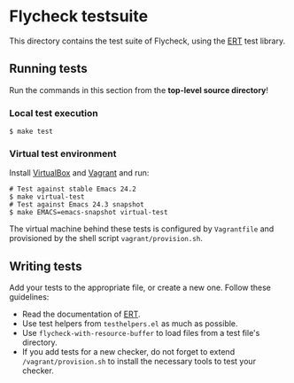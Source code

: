 Flycheck testsuite
==================

This directory contains the test suite of Flycheck, using the [ERT][] test
library.

Running tests
-------------

Run the commands in this section from the **top-level source directory**!

### Local test execution

```
$ make test
```

### Virtual test environment

Install [VirtualBox][] and [Vagrant][] and run:

```
# Test against stable Emacs 24.2
$ make virtual-test
# Test against Emacs 24.3 snapshot
$ make EMACS=emacs-snapshot virtual-test
```

The virtual machine behind these tests is configured by `Vagrantfile` and
provisioned by the shell script `vagrant/provision.sh`.


Writing tests
-------------

Add your tests to the appropriate file, or create a new one.  Follow these
guidelines:

- Read the documentation of [ERT][].
- Use test helpers from `testhelpers.el` as much as possible.
- Use `flycheck-with-resource-buffer` to load files from a test file's
  directory.
- If you add tests for a new checker, do not forget to extend
  `/vagrant/provision.sh` to install the necessary tools to test your checker.


[ert]: http://www.gnu.org/software/emacs/manual/html_node/ert/index.html
[virtualbox]: https://www.virtualbox.org/
[vagrant]: http://www.vagrantup.com/
